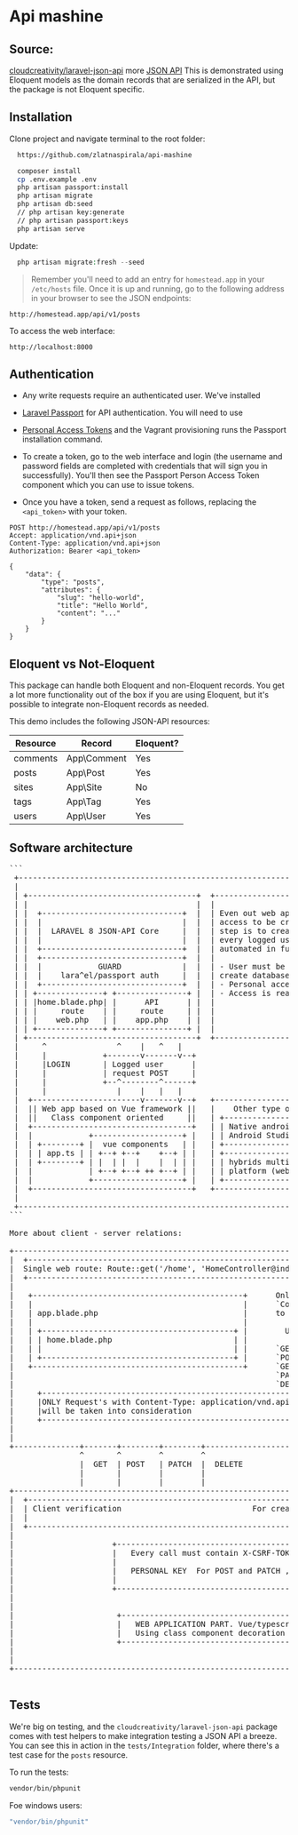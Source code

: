 
# Api mashine

## Source:
  [cloudcreativity/laravel-json-api](https://github.com/cloudcreativity/laravel-json-api)
  more [JSON API](http://jsonapi.org)
  This is demonstrated using Eloquent models as the domain records that are serialized in the API,
  but the package is not Eloquent specific.

## Installation

Clone project and navigate terminal to the root folder:

``` bash
  https://github.com/zlatnaspirala/api-mashine

  composer install
  cp .env.example .env
  php artisan passport:install
  php artisan migrate
  php artisan db:seed
  // php artisan key:generate
  // php artisan passport:keys
  php artisan serve
```

Update:

```php
  php artisan migrate:fresh --seed
```

> Remember you'll need to add an entry for `homestead.app` in your `/etc/hosts` file.
Once it is up and running, go to the following address in your browser to see the JSON endpoints:
```
http://homestead.app/api/v1/posts
```

To access the web interface:
```
http://localhost:8000
```

## Authentication

 - Any write requests require an authenticated user. We've installed
 - [Laravel Passport](https://laravel.com/docs/passport) for API authentication. You will need to use
 - [Personal Access Tokens](https://laravel.com/docs/passport#personal-access-tokens) and the Vagrant provisioning
   runs the Passport installation command.

 - To create a token, go to the web interface and login (the username and password fields are completed with
  credentials that will sign you in successfully). You'll then see the Passport Person Access Token component
  which you can use to issue tokens.

- Once you have a token, send a request as follows, replacing the `<api_token>` with your token.

```http
POST http://homestead.app/api/v1/posts
Accept: application/vnd.api+json
Content-Type: application/vnd.api+json
Authorization: Bearer <api_token>

{
    "data": {
        "type": "posts",
        "attributes": {
            "slug": "hello-world",
            "title": "Hello World",
            "content": "..."
        }
    }
}
```

## Eloquent vs Not-Eloquent

This package can handle both Eloquent and non-Eloquent records. You get a lot more functionality out of the box if
you are using Eloquent, but it's possible to integrate non-Eloquent records as needed.

This demo includes the following JSON-API resources:

| Resource | Record | Eloquent? |
| --- | --- | --- |
| comments | App\Comment | Yes |
| posts | App\Post | Yes |
| sites | App\Site | No |
| tags | App\Tag | Yes |
| users | App\User | Yes |

## Software architecture

<pre>
```
 +---------------------------------------------------------------------------------+
 |                                                                                 |
 | +------------------------------------+  +-------------------------------------+ |
 | |                                    |  |                                     | |
 | |  +------------------------------+  |  | Even out web app need client key    | |
 | |  |                              |  |  | access to be created initially. Next| |
 | |  |  LARAVEL 8 JSON-API Core     |  |  | step is to create  access token  for  |
 | |  |                              |  |  | every logged user. This will be     | |
 | |  +------------------------------+  |  | automated in future.                | |
 | |  +------------------------------+  |  |                                     | |
 | |  |            GUARD             |  |  | - User must be logged if we want to | |
 | |  |    lara^el/passport auth     |  |  | create database entries.            | |
 | |  +------------------------------+  |  | - Personal access token generate    | |
 | | +--------------+ +---------------+ |  | - Access is ready.                  | |
 | | |home.blade.php| |      API      | |  |                                     | |
 | | |     route    | |     route     | |  |                                     | |
 | | |    web.php   | |    app.php    | |  |                                     | |
 | | +--------------+ +---------------+ |  |                                     | |
 | +------------------------------------+  +-------------------------------------+ |
 |     ^               ^    |   ^   |                                              |
 |     |            +-------v-------v--+                                           |
 |     |LOGIN       | Logged user      |                                           |
 |     |            | request POST     |                                           |
 |     |            +--^--------^------+                                           |
 |     |               |    |   |   |                                              |
 |  +-----------------------v-------v--+   +-------------------------------------+ |
 |  || Web app based on Vue framework ||   |    Other type of applications       | |
 |  ||   Class component oriented     ||   | +----------------+ +--------------+ | |
 |  +----------------------------------+   | | Native android | | native ios   | | |
 |  |            +-------------------+ |   | | Android Studio | | xcode proj   | | |
 |  | +--------+ |  vue components   | |   | +----------------+ +--------------+ | |
 |  | | app.ts | | +--+ +--+    +--+ | |   | +----------------+ +--------------+ | |
 |  | +--------+ | |  | |  |    |  | | |   | | hybrids multi  | |other - server| | |
 |  |            | +--+ +--+ ++ +--+ | |   | | platform (web) | |console access| | |
 |  |            +-------------------+ |   | +----------------+ +--------------+ | |
 |  +----------------------------------+   +-------------------------------------+ |
 |                                                                                 |
 +---------------------------------------------------------------------------------+
```

More about client - server relations:

+------------------------------------------------------------------------------------------------+
|  +--------------------------------------------------------------------------+                  |
|  Single web route: Route::get('/home', 'HomeController@index')|>name('home');                  |
|  +--------------------------------------------------------------------------+                  |
|                                                                                                |
|   +---------------------------------------------+      Only resources with                     |
|   |                                             |      `ContentNegotiator` have option         |
|   | app.blade.php                               |      to receive different content-type       |
|   |                                             |                                              |
|   | +-----------------------------------------+ |        URL               Controller Action   |
|   | | home.blade.php                          | |                                              |
|   | |                                         | |      `GET /posts`             | `index` |    |
|   | +-----------------------------------------+ |      `POST /posts`            | `create` |   |
|   +---------------------------------------------+      `GET /posts/{rec}`       | `read` |     |
|                                                        `PATCH /posts/{record}`  | `update` |   |
|                                                        `DELETE /posts/{record}` | `delete` |   |
|     +-----------------------------------------------------------+                              |
|     |ONLY Request's with Content-Type: application/vnd.api+json |                              |
|     |will be taken into consideration                           |                              |
|     +-----------------------------------------------------------+                              |
|                                                                                                |
|                                                                                                |
+--------------+-------+--------+--------+-------------------------------------------------------+
               ^       ^        ^        ^
               |  GET  | POST   | PATCH  |  DELETE
               |       |        |        |
               |       |        |        |
+------------------------------------------------------------------------------------------------+
|  +-------------------------------------------------------------------------------------------+ |
|  | Client verification                            For create and update user must be logged. | |
|  |                                                                                           | |
|  +-------------------------------------------------------------------------------------------+ |
|                                                                                                |
|                     +----------------------------------------------+                           |
|                     |   Every call must contain X-CSRF-TOKEN       |                           |
|                     |                                              |                           |
|                     |   PERSONAL KEY  For POST and PATCH , DELETE  |                           |
|                     |                                              |                           |
|                     +----------------------------------------------+                           |
|                                                                                                |
|                                                                                                |
|                      +-------------------------------------------+                             |
|                      |   WEB APPLICATION PART. Vue/typescript    |                             |
|                      |   Using class component decoration        |                             |
|                      +-------------------------------------------+                             |
|                                                                                                |
|                                                                                                |
+------------------------------------------------------------------------------------------------+

</pre>

## Tests

We're big on testing, and the `cloudcreativity/laravel-json-api` package comes with test helpers to make integration
testing a JSON API a breeze. You can see this in action in the `tests/Integration` folder, where there's a test case
for the `posts` resource.

To run the tests:

```bash
vendor/bin/phpunit
```

Foe windows users:

```bash
"vendor/bin/phpunit"
```
